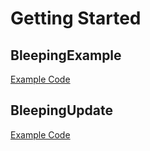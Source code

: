 # Getting Started

## BleepingExample

[Example Code](examples/BleepingExample/BleepingExample.ino)

## BleepingUpdate

[Example Code](examples/BleepingUpdate/BleepingUpdate.ino)

